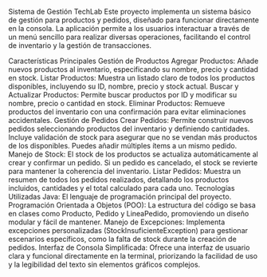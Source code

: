 Sistema de Gestión TechLab
Este proyecto implementa un sistema básico de gestión para productos y pedidos, diseñado para funcionar directamente en la consola. La aplicación permite a los usuarios interactuar a través de un menú sencillo para realizar diversas operaciones, facilitando el control de inventario y la gestión de transacciones.

Características Principales
Gestión de Productos
Agregar Productos: Añade nuevos productos al inventario, especificando su nombre, precio y cantidad en stock.
Listar Productos: Muestra un listado claro de todos los productos disponibles, incluyendo su ID, nombre, precio y stock actual.
Buscar y Actualizar Productos: Permite buscar productos por ID y modificar su nombre, precio o cantidad en stock.
Eliminar Productos: Remueve productos del inventario con una confirmación para evitar eliminaciones accidentales.
Gestión de Pedidos
Crear Pedidos: Permite construir nuevos pedidos seleccionando productos del inventario y definiendo cantidades. Incluye validación de stock para asegurar que no se vendan más productos de los disponibles. Puedes añadir múltiples ítems a un mismo pedido.
Manejo de Stock: El stock de los productos se actualiza automáticamente al crear y confirmar un pedido. Si un pedido es cancelado, el stock se revierte para mantener la coherencia del inventario.
Listar Pedidos: Muestra un resumen de todos los pedidos realizados, detallando los productos incluidos, cantidades y el total calculado para cada uno.
Tecnologías Utilizadas
Java: El lenguaje de programación principal del proyecto.
Programación Orientada a Objetos (POO): La estructura del código se basa en clases como Producto, Pedido y LineaPedido, promoviendo un diseño modular y fácil de mantener.
Manejo de Excepciones: Implementa excepciones personalizadas (StockInsuficienteException) para gestionar escenarios específicos, como la falta de stock durante la creación de pedidos.
Interfaz de Consola Simplificada: Ofrece una interfaz de usuario clara y funcional directamente en la terminal, priorizando la facilidad de uso y la legibilidad del texto sin elementos gráficos complejos.